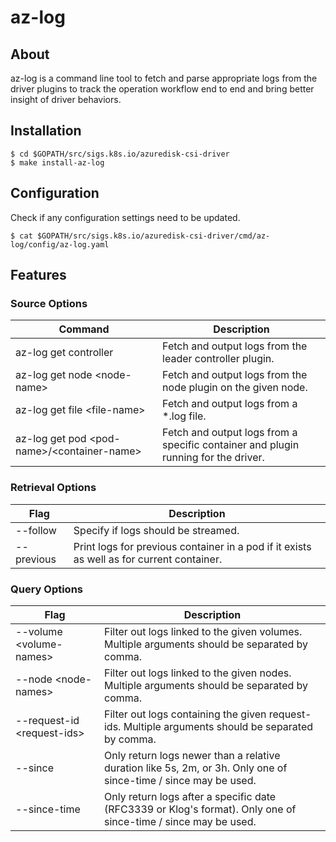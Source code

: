 # az-log

## About
az-log is a command line tool to fetch and parse appropriate logs from the driver plugins to track the operation workflow end to end and bring better insight of driver behaviors.

## Installation
```console
$ cd $GOPATH/src/sigs.k8s.io/azuredisk-csi-driver
$ make install-az-log
```

## Configuration
Check if any configuration settings need to be updated.
```console
$ cat $GOPATH/src/sigs.k8s.io/azuredisk-csi-driver/cmd/az-log/config/az-log.yaml
```

## Features

### Source Options
|Command|Description|
|---|---|
|az-log get controller |Fetch and output logs from the leader controller plugin.|
|az-log get node \<node-name\> |Fetch and output logs from the node plugin on the given node.|
|az-log get file \<file-name\> |Fetch and output logs from a *.log file.|
|az-log get pod \<pod-name\>/\<container-name\> |Fetch and output logs from a specific container and plugin running for the driver.|

### Retrieval Options
|Flag|Description|
|---|---|
|--follow |Specify if logs should be streamed.|
|--previous |Print logs for previous container in a pod if it exists as well as for current container.|

### Query Options
|Flag|Description|
|---|---|
|--volume \<volume-names\> |Filter out logs linked to the given volumes. Multiple arguments should be separated by comma.|
|--node \<node-names\> |Filter out logs linked to the given nodes. Multiple arguments should be separated by comma.|
|--request-id \<request-ids\> |Filter out logs containing the given request-ids. Multiple arguments should be separated by comma.|
|--since |Only return logs newer than a relative duration like 5s, 2m, or 3h. Only one of since-time / since may be used.|
|--since-time |Only return logs after a specific date (RFC3339 or Klog's format). Only one of since-time / since may be used.|
